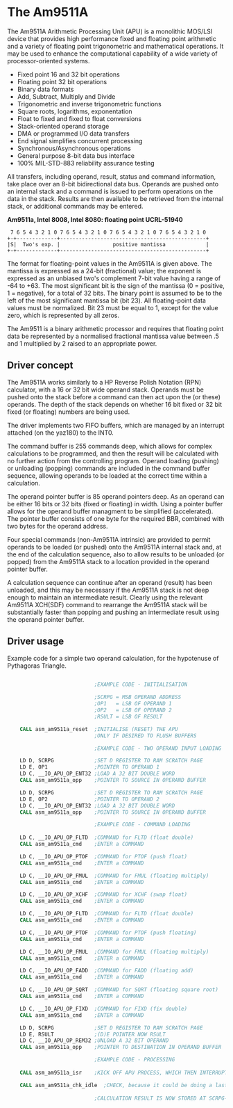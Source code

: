 # The Am9511A

The Am9511A Arithmetic Processing Unit (APU) is a monolithic MOS/LSI device that provides high performance fixed and floating point arithmetic and a variety of floating point trigonometric and mathematical operations. It may be used to enhance the computational capability of a wide variety of processor-oriented systems. 

- Fixed point 16 and 32 bit operations
- Floating point 32 bit operations
- Binary data formats
- Add, Subtract, Multiply and Divide
- Trigonometric and inverse trigonometric functions
- Square roots, logarithms, exponentation
- Float to fixed and fixed to float conversions
- Stack-oriented operand storage
- DMA or programmed I/O data transfers
- End signal simplifies concurrent processing
- Synchronous/Asynchronous operations
- General purpose 8-bit data bus interface
- 100% MIL-STD-883 reliability assurance testing

All transfers, including operand, result, status and command information, take place over an 8-bit bidirectional data bus. Operands are pushed onto an internal stack and a command is issued to perform operations on the data in the stack. Results are then available to be retrieved from the internal stack, or additional commands may be entered.

__Am9511a, Intel 8008, Intel 8080: floating point UCRL-51940__
```
 7 6 5 4 3 2 1 0 7 6 5 4 3 2 1 0 7 6 5 4 3 2 1 0 7 6 5 4 3 2 1 0
+-+-------------+-----------------------------------------------+
|S|  Two's exp. |                 positive mantissa             |
+-+-------------+-----------------------------------------------+
```

The format for floating-point values in the Am9511A is given above. The mantissa is expressed as a 24-bit (fractional) value; the exponent is expressed as an unbiased two's complement 7-bit value having a range of -64 to +63. The most significant bit is the sign of the mantissa (0 = positive, 1 = negative), for a total of 32 bits. The binary point is assumed to be to the left of the most significant mantissa bit (bit 23). All floating-point data values must be normalized. Bit 23 must be equal to 1, except for the value zero, which is represented by all zeros.

The Am9511 is a binary arithmetic processor and requires that floating point data be represented by a normalised fractional mantissa value between .5 and 1 multiplied by 2 raised to an appropriate power.

## Driver concept

The Am9511A works similarly to a HP Reverse Polish Notation (RPN) calculator, with a 16 or 32 bit wide operand stack. Operands must be pushed onto the stack before a command can then act upon the (or these) operands. The depth of the stack depends on whether 16 bit fixed or 32 bit fixed (or floating) numbers are being used.

The driver implements two FIFO buffers, which are managed by an interrupt attached (on the yaz180) to the INT0.

The command buffer is 255 commands deep, which allows for complex calculations to be programmed, and then the result will be calculated with no further action from the controlling program. Operand loading (pushing) or unloading (popping) commands are included in the command buffer sequence, allowing operands to be loaded at the correct time within a calculation.

The operand pointer buffer is 85 operand pointers deep. As an operand can be either 16 bits or 32 bits (fixed or floating) in width. Using a pointer buffer allows for the operand buffer managment to be simplified (accelerated). The pointer buffer consists of one byte for the required BBR, combined with two bytes for the operand address.

Four special commands (non-Am9511A intrinsic) are provided to permit operands to be loaded (or pushed) onto the Am9511A internal stack and, at the end of the calculation sequence, also to allow results to be unloaded (or popped) from the Am9511A stack to a location provided in the operand pointer buffer.

A calculation sequence can continue after an operand (result) has been unloaded, and this may be necessary if the Am9511A stack is not deep enough to maintain an intermediate result. Clearly using the relevant Am9511A XCH(SDF) command to rearrange the Am9511A stack will be substantially faster than popping and pushing an intermediate result using the operand pointer buffer.

## Driver usage

Example code for a simple two operand calculation,
for the hypotenuse of Pythagoras Triangle.
```asm

                            ;EXAMPLE CODE - INITIALISATION
                            
                            ;SCRPG = MSB OPERAND ADDRESS
                            ;OP1   = LSB OF OPERAND 1
                            ;OP2   = LSB OF OPERAND 2
                            ;RSULT = LSB OF RESULT

    CALL asm_am9511a_reset  ;INITIALISE (RESET) THE APU
                            ;ONLY IF DESIRED TO FLUSH BUFFERS

                            ;EXAMPLE CODE - TWO OPERAND INPUT LOADING 

    LD D, SCRPG             ;SET D REGISTER TO RAM SCRATCH PAGE
    LD E, OP1               ;POINTER TO OPERAND 1
    LD C, __IO_APU_OP_ENT32 ;LOAD A 32 BIT DOUBLE WORD
    CALL asm_am9511a_opp    ;POINTER TO SOURCE IN OPERAND BUFFER

    LD D, SCRPG             ;SET D REGISTER TO RAM SCRATCH PAGE
    LD E, OP2               ;POINTER TO OPERAND 2
    LD C, __IO_APU_OP_ENT32 ;LOAD A 32 BIT DOUBLE WORD
    CALL asm_am9511a_opp    ;POINTER TO SOURCE IN OPERAND BUFFER

                            ;EXAMPLE CODE - COMMAND LOADING
                            
    LD C, __IO_APU_OP_FLTD  ;COMMAND for FLTD (float double)
    CALL asm_am9511a_cmd    ;ENTER a COMMAND

    LD C, __IO_APU_OP_PTOF  ;COMMAND for PTOF (push float)
    CALL asm_am9511a_cmd    ;ENTER a COMMAND

    LD C, __IO_APU_OP_FMUL  ;COMMAND for FMUL (floating multiply)
    CALL asm_am9511a_cmd    ;ENTER a COMMAND

    LD C, __IO_APU_OP_XCHF  ;COMMAND for XCHF (swap float)
    CALL asm_am9511a_cmd    ;ENTER a COMMAND

    LD C, __IO_APU_OP_FLTD  ;COMMAND for FLTD (float double)
    CALL asm_am9511a_cmd    ;ENTER a COMMAND

    LD C, __IO_APU_OP_PTOF  ;COMMAND for PTOF (push floating)
    CALL asm_am9511a_cmd    ;ENTER a COMMAND

    LD C, __IO_APU_OP_FMUL  ;COMMAND for FMUL (floating multiply)
    CALL asm_am9511a_cmd    ;ENTER a COMMAND

    LD C, __IO_APU_OP_FADD  ;COMMAND for FADD (floating add)
    CALL asm_am9511a_cmd    ;ENTER a COMMAND

    LD C, __IO_APU_OP_SQRT  ;COMMAND for SQRT (floating square root)
    CALL asm_am9511a_cmd    ;ENTER a COMMAND

    LD C, __IO_APU_OP_FIXD  ;COMMAND for FIXD (fix double)
    CALL asm_am9511a_cmd    ;ENTER a COMMAND

    LD D, SCRPG             ;SET D REGISTER TO RAM SCRATCH PAGE
    LD E, RSULT             ;(D)E POINTER NOW RSULT
    LD C, __IO_APU_OP_REM32 ;UNLOAD A 32 BIT OPERAND
    CALL asm_am9511a_opp    ;POINTER TO DESTINATION IN OPERAND BUFFER

                            ;EXAMPLE CODE - PROCESSING
                            
    CALL asm_am9511a_isr    ;KICK OFF APU PROCESS, WHICH THEN INTERRUPTS AS IT NEEDS

    CALL asm_am9511a_chk_idle  ;CHECK, because it could be doing a last command
    
                            ;CALCULATION RESULT IS NOW STORED AT SCRPG-RSULT
```
